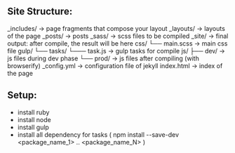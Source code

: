 ## Site Structure:

_includes/				-> page fragments that compose your layout
_layouts/				-> layouts of the page
_posts/					-> posts
_sass/					-> scss files to be compiled
_site/					-> final output: after compile, the result will be here
css/
 └── main.scss     		-> main css file
gulp/
 └── tasks/
      └─── task.js      -> gulp tasks for compile
js/
 ├── dev/				-> js files during dev phase
 └── prod/				-> js files after compiling (with browserify)
_config.yml  			-> configuration file of jekyll
index.html 				-> index of the page

## Setup:

- install ruby
- install node
- install gulp
- install all dependency for tasks ( npm install --save-dev <package_name_1> .. <package_name_N> )